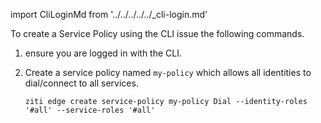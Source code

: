 import CliLoginMd from '../../../../../_cli-login.md'

To create a Service Policy using the CLI issue the following commands.

1. ensure you are logged in with the CLI.

    <CliLoginMd/>

1. Create a service policy named `my-policy` which allows all identities to dial/connect to all services.

    ```text
    ziti edge create service-policy my-policy Dial --identity-roles '#all' --service-roles '#all'
    ```
